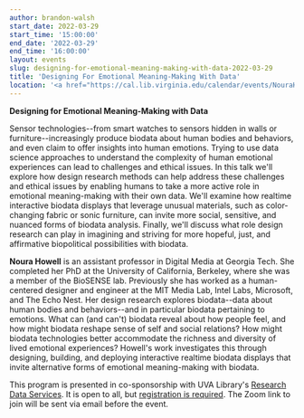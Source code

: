 ```yaml
---
author: brandon-walsh
start_date: 2022-03-29
start_time: '15:00:00'
end_date: '2022-03-29'
end_time: '16:00:00'
layout: events
slug: designing-for-emotional-meaning-making-with-data-2022-03-29
title: 'Designing For Emotional Meaning-Making With Data'
location: '<a href="https://cal.lib.virginia.edu/calendar/events/NouraHowell">Registration required</a>'
---
```

**Designing for Emotional Meaning-Making with Data**

Sensor technologies--from smart watches to sensors hidden in walls or furniture--increasingly produce biodata about human bodies and behaviors, and even claim to offer insights into human emotions. Trying to use data science approaches to understand the complexity of human emotional experiences can lead to challenges and ethical issues. In this talk we'll explore how design research methods can help address these challenges and ethical issues by enabling humans to take a more active role in emotional meaning-making with their own data. We'll examine how realtime interactive biodata displays that leverage unusual materials, such as color-changing fabric or sonic furniture, can invite more social, sensitive, and nuanced forms of biodata analysis. Finally, we'll discuss what role design research can play in imagining and striving for more hopeful, just, and affirmative biopolitical possibilities with biodata.

**Noura Howell** is an assistant professor in Digital Media at Georgia Tech. She completed her PhD at the University of California, Berkeley, where she was a member of the BioSENSE lab. Previously she has worked as a human-centered designer and engineer at the MIT Media Lab, Intel Labs, Microsoft, and The Echo Nest. Her design research explores biodata--data about human bodies and behaviors--and in particular biodata pertaining to emotions. What can (and can't) biodata reveal about how people feel, and how might biodata reshape sense of self and social relations? How might biodata technologies better accommodate the richness and diversity of lived emotional experiences? Howell's work investigates this through designing, building, and deploying interactive realtime biodata displays that invite alternative forms of emotional meaning-making with biodata.

This program is presented in co-sponsorship with UVA Library's [Research Data Services](https://data.library.virginia.edu/). It is open to all, but [registration is required](https://cal.lib.virginia.edu/calendar/events/NouraHowell). The Zoom link to join will be sent via email before the event.


    
